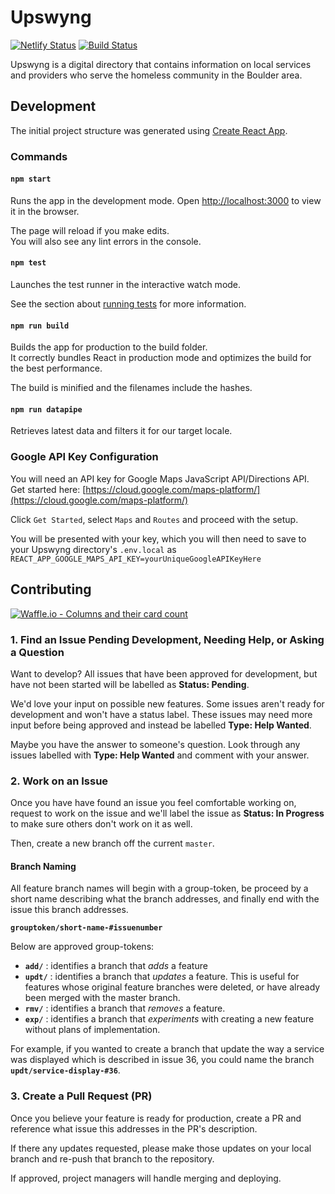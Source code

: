 # Upswyng

[![Netlify Status](https://api.netlify.com/api/v1/badges/d594885b-4ffa-496d-8e1b-78d23f55e6c2/deploy-status)](https://app.netlify.com/sites/upswyng/deploys)
[![Build Status](https://travis-ci.org/CodeForBoulder/upswyng.svg?branch=master)](https://travis-ci.org/CodeForBoulder/upswyng)

Upswyng is a digital directory that contains information on local services and providers who serve the homeless community in the Boulder area.

## Development

The initial project structure was generated using [Create React App](https://github.com/facebook/create-react-app).

### Commands

#### `npm start`

Runs the app in the development mode.
Open [http://localhost:3000](http://localhost:3000) to view it in the browser.

The page will reload if you make edits.<br>
You will also see any lint errors in the console.

#### `npm test`

Launches the test runner in the interactive watch mode.

See the section about [running tests](https://facebook.github.io/create-react-app/docs/running-tests) for more information.

#### `npm run build`

Builds the app for production to the build folder.<br>
It correctly bundles React in production mode and optimizes the build for the best performance.

The build is minified and the filenames include the hashes.

#### `npm run datapipe`

Retrieves latest data and filters it for our target locale.

### Google API Key Configuration

You will need an API key for Google Maps JavaScript API/Directions API.
Get started here: [https://cloud.google.com/maps-platform/](https://cloud.google.com/maps-platform/)

Click `Get Started`, select `Maps` and `Routes` and proceed with the setup.

You will be presented with your key, which you will then need to save to your Upswyng directory's `.env.local` as `REACT_APP_GOOGLE_MAPS_API_KEY=yourUniqueGoogleAPIKeyHere`

## Contributing

[![Waffle.io - Columns and their card count](https://badge.waffle.io/CodeForBoulder/upswyng.svg?columns=all)](https://waffle.io/CodeForBoulder/upswyng)

### 1. Find an Issue Pending Development, Needing Help, or Asking a Question

Want to develop? All issues that have been approved for development, but have not been started will be labelled as **Status: Pending**.

We'd love your input on possible new features. Some issues aren't ready for development and won't have a status label. These issues may need more input before being approved and instead be labelled **Type: Help Wanted**.

Maybe you have the answer to someone's question. Look through any issues labelled with **Type: Help Wanted** and comment with your answer.

### 2. Work on an Issue

Once you have have found an issue you feel comfortable working on, request to work on the issue and we'll label the issue as **Status: In Progress** to make sure others don't work on it as well.

Then, create a new branch off the current `master`.

#### Branch Naming

All feature branch names will begin with a group-token, be proceed by a short name describing what the branch addresses, and finally end with the issue this branch addresses.

**`grouptoken/short-name-#issuenumber`**

Below are approved group-tokens:

- **`add/`** : identifies a branch that _adds_ a feature
- **`updt/`** : identifies a branch that _updates_ a feature. This is useful for features whose original feature branches were deleted, or have already been merged with the master branch.
- **`rmv/`** : identifies a branch that _removes_ a feature.
- **`exp/`** : identifies a branch that _experiments_ with creating a new feature without plans of implementation.

For example, if you wanted to create a branch that update the way a service was displayed which is described in issue 36, you could name the branch **`updt/service-display-#36`**.

### 3. Create a Pull Request (PR)

Once you believe your feature is ready for production, create a PR and reference what issue this addresses in the PR's description.

If there any updates requested, please make those updates on your local branch and re-push that branch to the repository.

If approved, project managers will handle merging and deploying.
